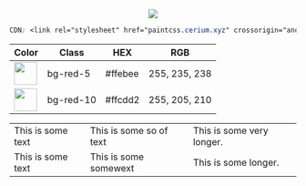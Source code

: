 
<p align="center"> <img src="https://i.imgur.com/caJNU2a.png"> </p>

```css
CDN: <link rel="stylesheet" href="paintcss.cerium.xyz" crossorigin="anonymous" />
```

| Color                                                       | Class         | HEX           | RGB                 |
| ---                                                         | ---           | ---           | ---                 |
| <img width="40" src="https://i.imgur.com/91TlDMf.png">      | bg-red-5      | #ffebee       | 255, 235, 238       |
| <img width="40" src="https://i.imgur.com/SpVf22g.png">      | bg-red-10     | #ffcdd2       | 255, 205, 210       |



<table width="300">
  <tr>
    <td> This is some text </td>
    <td> This is some so of text </td>
    <td> This is some very longer.  </td>
  </tr>
    <tr>
    <td> This is some text </td>
    <td> This is some somewext </td>
    <td> This is some longer.  </td>
  </tr>
</table>
